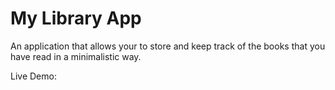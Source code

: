 # My Library App

An application that allows your to store and keep track of the books that you have read in a minimalistic way. 

Live Demo: 
